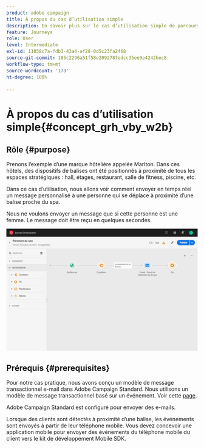 ```yaml
---
product: adobe campaign
title: À propos du cas d’utilisation simple
description: En savoir plus sur le cas d’utilisation simple de parcours
feature: Journeys
role: User
level: Intermediate
exl-id: 11858c7a-fdb3-43a4-af28-0d5c23fa2468
source-git-commit: 185c2296a51f58e2092787edcc35ee9e4242bec8
workflow-type: tm+mt
source-wordcount: '173'
ht-degree: 100%

---
```


# À propos du cas d’utilisation simple{#concept_grh_vby_w2b}

## Rôle {#purpose}

Prenons l’exemple d’une marque hôtelière appelée Marlton. Dans ces hôtels, des dispositifs de balises ont été positionnés à proximité de tous les espaces stratégiques : hall, étages, restaurant, salle de fitness, piscine, etc.

Dans ce cas d’utilisation, nous allons voir comment envoyer en temps réel un message personnalisé à une personne qui se déplace à proximité d’une balise proche du spa.

Nous ne voulons envoyer un message que si cette personne est une femme. Le message doit être reçu en quelques secondes.

![](../assets/journeyuc1_16.png)

## Prérequis {#prerequisites}

Pour notre cas pratique, nous avons conçu un modèle de message transactionnel e-mail dans Adobe Campaign Standard. Nous utilisons un modèle de message transactionnel basé sur un événement. Voir cette [page](https://experienceleague.adobe.com/docs/campaign-standard/using/communication-channels/transactional-messaging/getting-started-with-transactional-msg.html?lang=fr).

Adobe Campaign Standard est configuré pour envoyer des e-mails.

Lorsque des clients sont détectés à proximité d’une balise, les événements sont envoyés à partir de leur téléphone mobile. Vous devez concevoir une application mobile pour envoyer des événements du téléphone mobile du client vers le kit de développement Mobile SDK.
